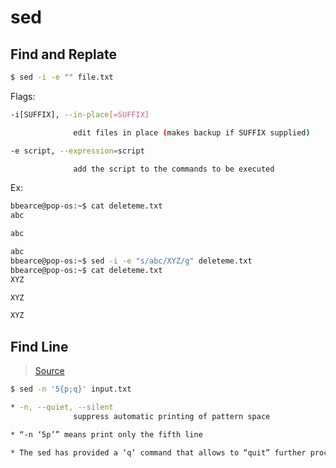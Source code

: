 # sed

## Find and Replate

```bash
$ sed -i -e "" file.txt
```

Flags:
```bash
-i[SUFFIX], --in-place[=SUFFIX]

              edit files in place (makes backup if SUFFIX supplied)
```

```bash
-e script, --expression=script

              add the script to the commands to be executed
```

Ex:
```bash
bbearce@pop-os:~$ cat deleteme.txt 
abc

abc

abc
bbearce@pop-os:~$ sed -i -e "s/abc/XYZ/g" deleteme.txt
bbearce@pop-os:~$ cat deleteme.txt 
XYZ

XYZ

XYZ
```

## Find Line
> [Source](https://www.baeldung.com/linux/read-specific-line-from-file)

```bash
$ sed -n '5{p;q}' input.txt
```

```bash
* -n, --quiet, --silent
              suppress automatic printing of pattern space

* “-n ‘5p’” means print only the fifth line

* The sed has provided a ‘q‘ command that allows to “quit” further processing. We can put the ‘q‘ command in the two one-liners
```
